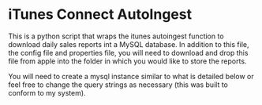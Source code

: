 iTunes Connect AutoIngest
===========

This is a python script that wraps the itunes autoingest function to download daily sales reports int a MySQL database.
In addition to this file, the config file and properties file, you will need to download and drop this file from apple into the folder
in which you would like to store the reports.

You will need to create a mysql instance similar to what is detailed below or feel free to change the query strings as necessary (this was built to conform to my system).